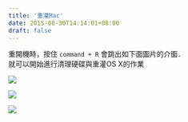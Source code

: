 ```yaml
---
title: '重灌Mac'
date: 2015-08-30T14:14:01+08:00
draft: false
---
```


重開機時，按住 `command + R` 會跳出如下面圖片的介面．  
就可以開始進行清理硬碟與重灌OS X的作業

![](https://fblog.ooopiz.com/images/201508/A05-01.png)

![](https://fblog.ooopiz.com/images/201508/A05-02.png)

![](https://fblog.ooopiz.com/images/201508/A05-03.png)
